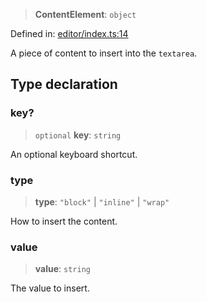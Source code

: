 > **ContentElement**: `object`

Defined in: [editor/index.ts:14](https://github.com/rossrobino/components/blob/main/packages/drab/src/editor/index.ts#L14)

A piece of content to insert into the `textarea`.

## Type declaration

<a id="key"></a>

### key?

> `optional` **key**: `string`

An optional keyboard shortcut.

<a id="type"></a>

### type

> **type**: `"block"` \| `"inline"` \| `"wrap"`

How to insert the content.

<a id="value"></a>

### value

> **value**: `string`

The value to insert.
